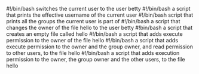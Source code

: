 #!/bin/bash
switches the current user to the user betty
#!/bin/bash
 a script that prints the effective username of the current user
#!/bin/bash
script that prints all the groups the current user is part of
#!/bin/bash
  a script that changes the owner of the file hello to the user betty
#!bin/bash
 a script that creates an empty file called hello
#!/bin/bash
 a script that adds execute permission to the owner of the file hello
#!/bin/bash
a script that adds execute permission to the owner and the group owner, and read permission to other users, to the file hello
#!/bin/bash
a script that adds execution permission to the owner, the group owner and the other users, to the file hello

